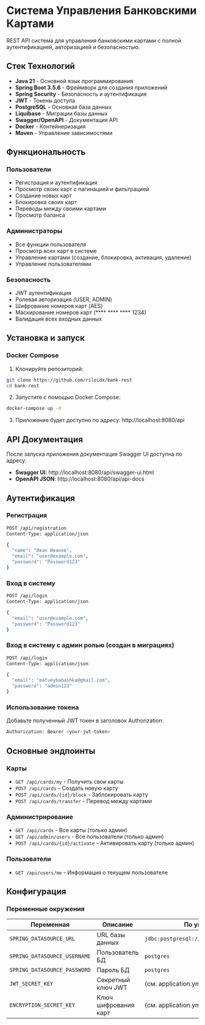 # Система Управления Банковскими Картами

REST API система для управления банковскими картами с полной аутентификацией, авторизацией и безопасностью.

## Стек Технологий

- **Java 21** - Основной язык программирования
- **Spring Boot 3.5.6** - Фреймворк для создания приложений
- **Spring Security** - Безопасность и аутентификация
- **JWT** - Токены доступа
- **PostgreSQL** - Основная база данных
- **Liquibase** - Миграции базы данных
- **Swagger/OpenAPI** - Документация API
- **Docker** - Контейнеризация
- **Maven** - Управление зависимостями

## Функциональность

### Пользователи
- Регистрация и аутентификация
- Просмотр своих карт с пагинацией и фильтрацией
- Создание новых карт
- Блокировка своих карт
- Переводы между своими картами
- Просмотр баланса

###  Администраторы
- Все функции пользователя
- Просмотр всех карт в системе
- Управление картами (создание, блокировка, активация, удаление)
- Управление пользователями

### Безопасность
- JWT аутентификация
- Ролевая авторизация (USER, ADMIN)
- Шифрование номеров карт (AES)
- Маскирование номеров карт (**** **** **** 1234)
- Валидация всех входных данных

## Установка и запуск

### Docker Compose

1. Клонируйте репозиторий:
```bash
git clone https://github.com/riloidx/bank-rest
cd bank-rest
```

2. Запустите с помощью Docker Compose:
```bash
docker-compose up -d
```

3. Приложение будет доступно по адресу: http://localhost:8080/api

## API Документация

После запуска приложения документация Swagger UI доступна по адресу:
- **Swagger UI**: http://localhost:8080/api/swagger-ui.html
- **OpenAPI JSON**: http://localhost:8080/api/api-docs

## Аутентификация

### Регистрация
```bash
POST /api/registration
Content-Type: application/json

{
  "name": "Иван Иванов",
  "email": "user@example.com",
  "password": "Password123"
}
```

### Вход в систему
```bash
POST /api/login
Content-Type: application/json

{
  "email": "user@example.com",
  "password": "Password123"
}
```

### Вход в систему с админ ролью (создан в миграциях)
```bash
POST /api/login
Content-Type: application/json

{
  "email": "matveybabashka@gmail.com",
  "password": "admin123"
}
```

### Использование токена
Добавьте полученный JWT токен в заголовок Authorization:
```bash
Authorization: Bearer <your-jwt-token>
```

## Основные эндпоинты

### Карты
- `GET /api/cards/my` - Получить свои карты
- `POST /api/cards` - Создать новую карту
- `POST /api/cards/{id}/block` - Заблокировать карту
- `POST /api/cards/transfer` - Перевод между картами

### Администрирование
- `GET /api/cards` - Все карты (только админ)
- `GET /api/admin/users` - Все пользователи (только админ)
- `POST /api/cards/{id}/activate` - Активировать карту (только админ)

### Пользователи
- `GET /api/users/me` - Информация о текущем пользователе

## Конфигурация

### Переменные окружения

| Переменная | Описание | По умолчанию |
|------------|----------|--------------|
| `SPRING_DATASOURCE_URL` | URL базы данных | `jdbc:postgresql://localhost:5432/bank_db` |
| `SPRING_DATASOURCE_USERNAME` | Пользователь БД | `postgres` |
| `SPRING_DATASOURCE_PASSWORD` | Пароль БД | `postgres` |
| `JWT_SECRET_KEY` | Секретный ключ JWT | (см. application.yml) |
| `ENCRYPTION_SECRET_KEY` | Ключ шифрования карт | (см. application.yml) |
